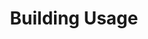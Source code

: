 ---
title: Building Usage
layout: dashboard
permalink: /building-usage.html
dashboard:
  container_id: buildingUsage
  data_sources:
    triannual: /kpidata/building-usage.csv
  default_frequency: triannual
  default_tab: chart
  show_table: true
  charts:
    - type: line
      title: Gate Counts
      datasets:
        - row_index: 0
    - type: line
      title: Room/Services Reservations
      datasets:
        - row_index: 1
        - row_index: 2
        - row_index: 3
        - row_index: 4
        - row_index: 5
---